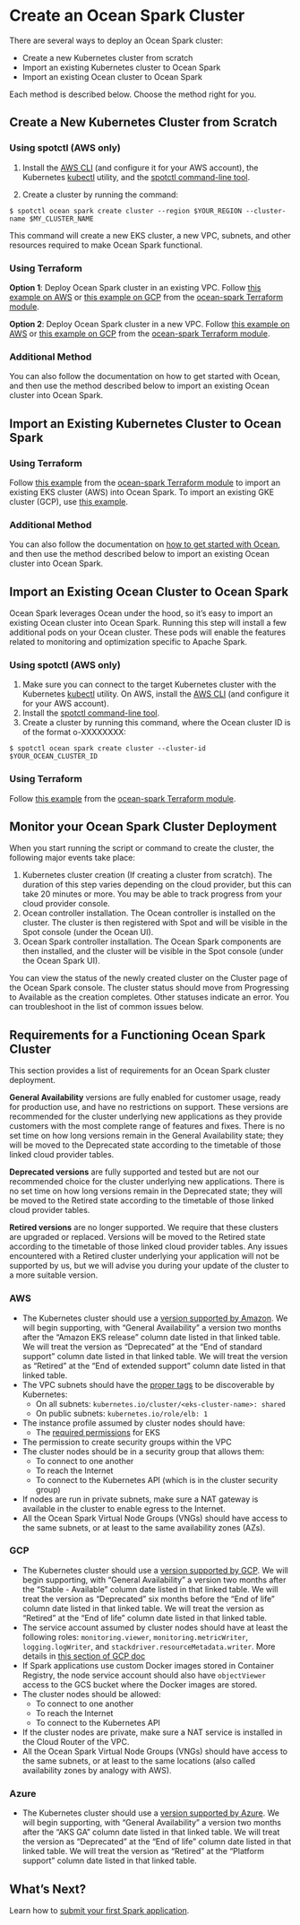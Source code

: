 # Create an Ocean Spark Cluster

There are several ways to deploy an Ocean Spark cluster:

- Create a new Kubernetes cluster from scratch
- Import an existing Kubernetes cluster to Ocean Spark
- Import an existing Ocean cluster to Ocean Spark

Each method is described below. Choose the method right for you.

## Create a New Kubernetes Cluster from Scratch

### Using spotctl (AWS only)

1. Install the [AWS CLI](https://docs.aws.amazon.com/cli/latest/userguide/getting-started-install.html) (and configure it for your AWS account), the Kubernetes [kubectl](https://docs.aws.amazon.com/eks/latest/userguide/install-kubectl.html) utility, and the [spotctl command-line tool](https://github.com/spotinst/spotctl#installation).

2. Create a cluster by running the command:

```
$ spotctl ocean spark create cluster --region $YOUR_REGION --cluster-name $MY_CLUSTER_NAME
```

This command will create a new EKS cluster, a new VPC, subnets, and other resources required to make Ocean Spark functional.

### Using Terraform

**Option 1**: Deploy Ocean Spark cluster in an existing VPC.
Follow [this example on AWS](https://github.com/spotinst/terraform-spotinst-ocean-spark/tree/main/examples/from-private-vpc) or [this example on GCP](https://github.com/spotinst/terraform-spotinst-ocean-spark/tree/main/examples/gcp-from-vpc) from the [ocean-spark Terraform module](https://registry.terraform.io/modules/spotinst/ocean-spark/spotinst/latest).

**Option 2**: Deploy Ocean Spark cluster in a new VPC.
Follow [this example on AWS](https://github.com/spotinst/terraform-spotinst-ocean-spark/tree/main/examples/from-scratch) or [this example on GCP](https://github.com/spotinst/terraform-spotinst-ocean-spark/tree/main/examples/gcp-from-scratch) from the [ocean-spark Terraform module](https://registry.terraform.io/modules/spotinst/ocean-spark/spotinst/latest).

### Additional Method

You can also follow the documentation on how to get started with Ocean, and then use the method described below to import an existing Ocean cluster into Ocean Spark.

## Import an Existing Kubernetes Cluster to Ocean Spark

### Using Terraform

Follow [this example](https://github.com/spotinst/terraform-spotinst-ocean-spark/tree/main/examples/import-eks-cluster) from the [ocean-spark Terraform module](https://registry.terraform.io/modules/spotinst/ocean-spark/spotinst/latest) to import an existing EKS cluster (AWS) into Ocean Spark. To import an existing GKE cluster (GCP), use [this example](https://github.com/spotinst/terraform-spotinst-ocean-spark/tree/main/examples/gcp-import-gke-cluster).

### Additional Method

You can also follow the documentation on [how to get started with Ocean](ocean/getting-started/), and then use the method described below to import an existing Ocean cluster into Ocean Spark.

## Import an Existing Ocean Cluster to Ocean Spark

Ocean Spark leverages Ocean under the hood, so it’s easy to import an existing Ocean cluster into Ocean Spark. Running this step will install a few additional pods on your Ocean cluster. These pods will enable the features related to monitoring and optimization specific to Apache Spark.

### Using spotctl (AWS only)

1. Make sure you can connect to the target Kubernetes cluster with the Kubernetes [kubectl](https://docs.aws.amazon.com/eks/latest/userguide/install-kubectl.html) utility. On AWS, install the [AWS CLI](https://docs.aws.amazon.com/cli/latest/userguide/getting-started-install.html) (and configure it for your AWS account).
2. Install the [spotctl command-line tool](https://github.com/spotinst/spotctl#installation).
3. Create a cluster by running this command, where the Ocean cluster ID is of the format o-XXXXXXXX:

```
$ spotctl ocean spark create cluster --cluster-id $YOUR_OCEAN_CLUSTER_ID
```

### Using Terraform

Follow [this example](https://github.com/spotinst/terraform-spotinst-ocean-spark/tree/main/examples/import-ocean-cluster) from the [ocean-spark Terraform module](https://registry.terraform.io/modules/spotinst/ocean-spark/spotinst/latest).

## Monitor your Ocean Spark Cluster Deployment

When you start running the script or command to create the cluster, the following major events take place:

1. Kubernetes cluster creation (If creating a cluster from scratch). The duration of this step varies depending on the cloud provider, but this can take 20 minutes or more. You may be able to track progress from your cloud provider console.
2. Ocean controller installation. The Ocean controller is installed on the cluster. The cluster is then registered with Spot and will be visible in the Spot console (under the Ocean UI).
3. Ocean Spark controller installation. The Ocean Spark components are then installed, and the cluster will be visible in the Spot console (under the Ocean Spark UI).

You can view the status of the newly created cluster on the Cluster page of the Ocean Spark console. The cluster status should move from Progressing to Available as the creation completes. Other statuses indicate an error. You can troubleshoot in the list of common issues below.

## Requirements for a Functioning Ocean Spark Cluster

This section provides a list of requirements for an Ocean Spark cluster deployment.

**General Availability** versions are fully enabled for customer usage, ready for production use, and have no restrictions on support. These versions are recommended for the cluster underlying new applications as they provide customers with the most complete range of features and fixes. There is no set time on how long versions remain in the General Availability state; they will be moved to the Deprecated state according to the timetable of those linked cloud provider tables. 

**Deprecated versions** are fully supported and tested but are not our recommended choice for the cluster underlying new applications. There is no set time on how long versions remain in the Deprecated state; they will be moved to the Retired state according to the timetable of those linked cloud provider tables. 

**Retired versions** are no longer supported. We require that these clusters are upgraded or replaced. Versions will be moved to the Retired state according to the timetable of those linked cloud provider tables. Any issues encountered with a Retired cluster underlying your application will not be supported by us, but we will advise you during your update of the cluster to a more suitable version. 

### AWS

- The Kubernetes cluster should use a [version supported by Amazon](https://docs.aws.amazon.com/eks/latest/userguide/kubernetes-versions.html). We will begin supporting, with “General Availability” a version two months after the “Amazon EKS release” column date listed in that linked table. We will treat the version as “Deprecated” at the “End of standard support” column date listed in that linked table. We will treat the version as “Retired” at the “End of extended support” column date listed in that linked table. 
- The VPC subnets should have the [proper tags](https://aws.amazon.com/premiumsupport/knowledge-center/eks-vpc-subnet-discovery/) to be discoverable by Kubernetes:
  - On all subnets: `kubernetes.io/cluster/<eks-cluster-name>: shared`
  - On public subnets: `kubernetes.io/role/elb: 1`
- The instance profile assumed by cluster nodes should have:
  - The [required permissions](https://docs.aws.amazon.com/eks/latest/userguide/create-node-role.html) for EKS
- The permission to create security groups within the VPC
- The cluster nodes should be in a security group that allows them:
  - To connect to one another
  - To reach the Internet
  - To connect to the Kubernetes API (which is in the cluster security group)
- If nodes are run in private subnets, make sure a NAT gateway is available in the cluster to enable egress to the Internet.
- All the Ocean Spark Virtual Node Groups (VNGs) should have access to the same subnets, or at least to the same availability zones (AZs).

### GCP

- The Kubernetes cluster should use a [version supported by GCP](https://cloud.google.com/kubernetes-engine/docs/release-schedule). We will begin supporting, with “General Availability” a version two months after the “Stable - Available” column date listed in that linked table. We will treat the version as “Deprecated” six months before the “End of life” column date listed in that linked table. We will treat the version as “Retired” at the “End of life” column date listed in that linked table.
- The service account assumed by cluster nodes should have at least the following roles: `monitoring.viewer`, `monitoring.metricWriter`, `logging.logWriter`, and `stackdriver.resourceMetadata.writer`. More details in [this section of GCP doc](https://cloud.google.com/kubernetes-engine/docs/how-to/hardening-your-cluster#use_least_privilege_sa)
- If Spark applications use custom Docker images stored in Container Registry, the node service account should also have `objectViewer` access to the GCS bucket where the Docker images are stored.
- The cluster nodes should be allowed:
  - To connect to one another
  - To reach the Internet
  - To connect to the Kubernetes API
- If the cluster nodes are private, make sure a NAT service is installed in the Cloud Router of the VPC.
- All the Ocean Spark Virtual Node Groups (VNGs) should have access to the same subnets, or at least to the same locations (also called availability zones by analogy with AWS).

### Azure

- The Kubernetes cluster should use a [version supported by Azure](https://learn.microsoft.com/en-us/azure/aks/supported-kubernetes-versions?tabs=azure-cli.). We will begin supporting, with “General Availability” a version two months after the “AKS GA” column date listed in that linked table. We will treat the version as “Deprecated” at the “End of life” column date listed in that linked table. We will treat the version as “Retired” at the “Platform support” column date listed in that linked table. 

## What’s Next?

Learn how to [submit your first Spark application](ocean-spark/getting-started/run-your-first-app).
